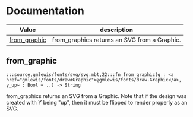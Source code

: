# Documentation
|Value|description|
|---|---|
|[from\_graphic](#from_graphic)| from\_graphics returns an SVG from a Graphic.|

## from\_graphic

```moonbit
:::source,gmlewis/fonts/svg/svg.mbt,22:::fn from_graphic(g : <a href="gmlewis/fonts/draw#Graphic">@gmlewis/fonts/draw.Graphic</a>, y_up~ : Bool = ..) -> String
```
 from\_graphics returns an SVG from a Graphic.
Note that if the design was created with Y being "up", then it
must be flipped to render properly as an SVG.
